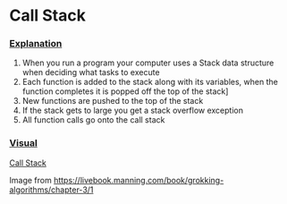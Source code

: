 # Call Stack

### <ins>Explanation</ins>
1) When you run a program your computer uses a Stack data structure when deciding what tasks to execute
2) Each function is added to the stack along with its variables, when the function completes it is popped off 
the top of the stack]
3) New functions are pushed to the top of the stack
4) If the stack gets to large you get a stack overflow exception
5) All function calls go onto the call stack

### <ins>Visual</ins>
[Call Stack](call-stack.jpeg)

Image from https://livebook.manning.com/book/grokking-algorithms/chapter-3/1
